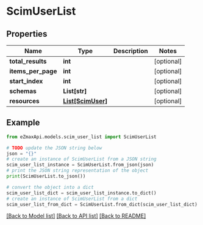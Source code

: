 # ScimUserList


## Properties

Name | Type | Description | Notes
------------ | ------------- | ------------- | -------------
**total_results** | **int** |  | [optional] 
**items_per_page** | **int** |  | [optional] 
**start_index** | **int** |  | [optional] 
**schemas** | **List[str]** |  | [optional] 
**resources** | [**List[ScimUser]**](ScimUser.md) |  | [optional] 

## Example

```python
from eZmaxApi.models.scim_user_list import ScimUserList

# TODO update the JSON string below
json = "{}"
# create an instance of ScimUserList from a JSON string
scim_user_list_instance = ScimUserList.from_json(json)
# print the JSON string representation of the object
print(ScimUserList.to_json())

# convert the object into a dict
scim_user_list_dict = scim_user_list_instance.to_dict()
# create an instance of ScimUserList from a dict
scim_user_list_from_dict = ScimUserList.from_dict(scim_user_list_dict)
```
[[Back to Model list]](../README.md#documentation-for-models) [[Back to API list]](../README.md#documentation-for-api-endpoints) [[Back to README]](../README.md)


